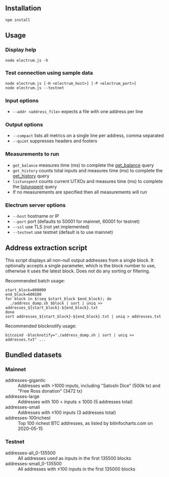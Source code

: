 ## Installation
```
npm install 
```

## Usage

### Display help

```
node electrum.js -h
```

### Test connection using sample data
```
node electrum.js [-H <electrum_host>] [-P <electrum_port>]
node electrum.js --testnet
```
### Input options
  - `--addr <address_file>` expects a file with one address per line

### Output options
  - `--compact` lists all metrics on a single line per address, comma separated
  - `--quiet` suppresses headers and footers

### Measurements to run
  - `get_balance` measures time (ms) to complete the [get_balance](https://electrumx.readthedocs.io/en/latest/protocol-methods.html#blockchain-scripthash-get-balance) query
  - `get_history` counts total inputs and measures time (ms) to complete the [get_history](https://electrumx.readthedocs.io/en/latest/protocol-methods.html#blockchain-scripthash-get-history) query
  - `listunspent` counts current UTXOs and measures time (ms) to complete the [listunspent](https://electrumx.readthedocs.io/en/latest/protocol-methods.html#blockchain-scripthash-listunspent) query
  - If no measurements are specified then all measurements will run

### Electrum server options
  - `--host` hostname or IP
  - `--port` port (defaults to 50001 for mainnet, 60001 for testnet)
  - `--ssl` use TLS (not yet implemented)
  - `--testnet` use testnet (default is to use mainnet)

## Address extraction script

This script displays all non-null output addresses from a single block. It optionally accepts a single parameter, which is the block number to use, otherwise it uses the latest block. Does not do any sorting or filtering.

Recommended batch usage:
```
start_block=600000
end_block=600100
for block in $(seq $start_block $end_block); do
  ./address_dump.sh $block | sort | uniq >> addresses_${start_block}-${end_block}.txt
done
sort addresses_${start_block}-${end_block}.txt | uniq > addresses.txt
```

Recommended blocknotify usage:
```
bitcoind -blocknotify="./address_dump.sh | sort | uniq >> addresses.txt" ...
```

## Bundled datasets

### Mainnet

<dl>
  <dt>addresses-gigantic</dt>
  <dd>Addresses with &gt;1000 inputs, including "Satoshi Dice" (500k tx) and "Free Ross donation" (3472 tx)</dd>
  <dt>addresses-large</dt>
  <dd>Addresses with 100 &lt; inputs &le; 1000 (5 addresses total)</dd>
  <dt>addresses-small</dt>
  <dd>Addresses with &le;100 inputs (3 addresses total)</dd>
  <dt>addresses-100richest</dt>
  <dd>Top 100 richest BTC addresses, as listed by bitinfocharts.com on 2020-05-15</dd>
</dl>

### Testnet

<dl>
  <dt>addresses-all_0-135500</dt>
  <dd>All addresses used as inputs in the first 135500 blocks</dd>
  <dt>addresses-small_0-135500</dt>
  <dd>All addresses with &le;100 inputs in the first 135000 blocks</dd>
</dl>
